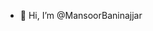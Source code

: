 - 👋 Hi, I’m @MansoorBaninajjar
  <!--wave/
├── README.md
├── LICENSE  (اختیاری: مثلاً MIT یا CC-BY)
├── .gitignore
├── notebooks/
│   └── wave_simulation.ipynb
├── src/
│   ├── phasor_model.py
│   └── visualization.py
├── data/
│   └── example.npy
├── figures/
│   └── demo_plot.png
└── docs/
    └── wave_theory.md
MansoorBaninajjar/MansoorBaninajjar is a ✨ special ✨ repository because its `README.md` (this file) appears on your GitHub profile.
You can click the Preview link to take a look at your changes.
--->
